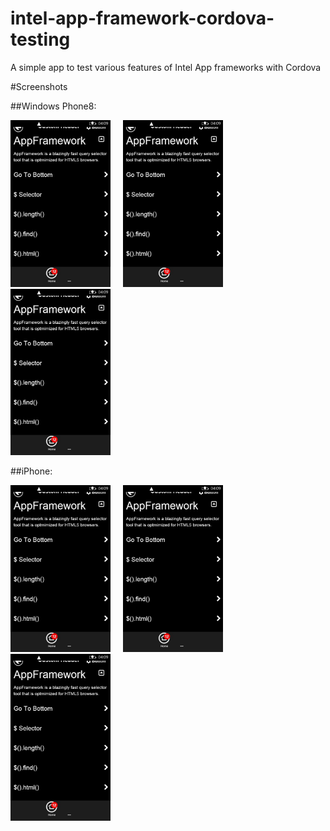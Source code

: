intel-app-framework-cordova-testing
===================================

A simple app to test various features of Intel App frameworks with Cordova

#Screenshots
 
##Windows Phone8:
 
<img src="https://raw.githubusercontent.com/sivakumarbdu/intel-app-framework-cordova-testing/master/www/images/screen1.jpg" width="160px">      &nbsp;&nbsp;&nbsp;&nbsp;<img src="https://raw.githubusercontent.com/sivakumarbdu/intel-app-framework-cordova-testing/master/www/images/screen1.jpg" width="160px">          &nbsp;&nbsp;&nbsp;&nbsp;<img src="https://raw.githubusercontent.com/sivakumarbdu/intel-app-framework-cordova-testing/master/www/images/screen1.jpg" width="160px">  






##iPhone:
 
<img src="https://raw.githubusercontent.com/sivakumarbdu/intel-app-framework-cordova-testing/master/www/images/screen1.jpg" width="160px">   &nbsp;&nbsp;&nbsp;&nbsp;<img src="https://raw.githubusercontent.com/sivakumarbdu/intel-app-framework-cordova-testing/master/www/images/screen1.jpg" width="160px">          &nbsp;&nbsp;&nbsp;&nbsp;<img src="https://raw.githubusercontent.com/sivakumarbdu/intel-app-framework-cordova-testing/master/www/images/screen1.jpg" width="160px">  




